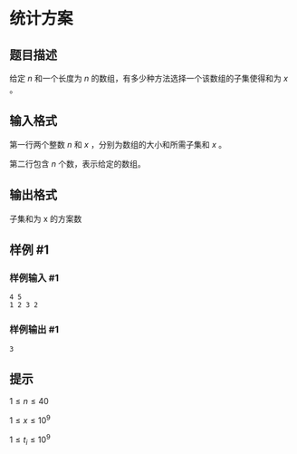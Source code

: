 # 统计方案

## 题目描述

给定 $n$ 和一个长度为 $n$ 的数组，有多少种方法选择一个该数组的子集使得和为 $x$ 。

## 输入格式

第一行两个整数 $n$ 和 $x$ ，分别为数组的大小和所需子集和 $x$ 。

第二行包含 $n$ 个数，表示给定的数组。

## 输出格式

子集和为 x 的方案数

## 样例 #1

### 样例输入 #1

```
4 5
1 2 3 2
```

### 样例输出 #1

```
3
```

## 提示

$1 \le n \le 40$

$1 \le x \le 10^9$

$1 \le t_i \le10^9$